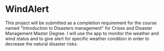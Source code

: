 # WindAlert

This project will be submitted as a completion requirement for the course named "Introduction to Disasters management" for Crises and Disaster Management Master Degree. I will use the app to monitor the weather and wind status and to give alert for specific weather condition in order to decrease the natural disaster risks.
